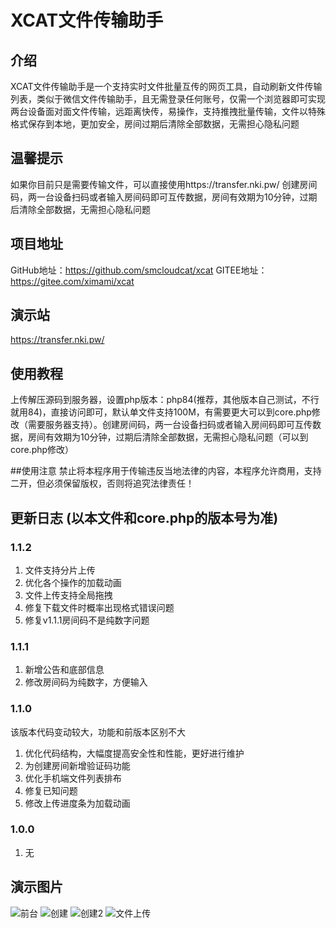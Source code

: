 # XCAT文件传输助手

## 介绍
XCAT文件传输助手是一个支持实时文件批量互传的网页工具，自动刷新文件传输列表，类似于微信文件传输助手，且无需登录任何账号，仅需一个浏览器即可实现两台设备面对面文件传输，远距离快传，易操作，支持推拽批量传输，文件以特殊格式保存到本地，更加安全，房间过期后清除全部数据，无需担心隐私问题

## 温馨提示
如果你目前只是需要传输文件，可以直接使用https://transfer.nki.pw/ 创建房间码，两一台设备扫码或者输入房间码即可互传数据，房间有效期为10分钟，过期后清除全部数据，无需担心隐私问题

## 项目地址
GitHub地址：https://github.com/smcloudcat/xcat GITEE地址：https://gitee.com/ximami/xcat

## 演示站
https://transfer.nki.pw/

## 使用教程
上传解压源码到服务器，设置php版本：php84(推荐，其他版本自己测试，不行就用84)，直接访问即可，默认单文件支持100M，有需要更大可以到core.php修改（需要服务器支持）。创建房间码，两一台设备扫码或者输入房间码即可互传数据，房间有效期为10分钟，过期后清除全部数据，无需担心隐私问题（可以到core.php修改）

##使用注意
禁止将本程序用于传输违反当地法律的内容，本程序允许商用，支持二开，但必须保留版权，否则将追究法律责任！

## 更新日志 (以本文件和core.php的版本号为准)
### 1.1.2
1. 文件支持分片上传
2. 优化各个操作的加载动画
3. 文件上传支持全局拖拽
4. 修复下载文件时概率出现格式错误问题
5. 修复v1.1.1房间码不是纯数字问题

### 1.1.1
1. 新增公告和底部信息
2. 修改房间码为纯数字，方便输入

### 1.1.0
该版本代码变动较大，功能和前版本区别不大
1. 优化代码结构，大幅度提高安全性和性能，更好进行维护
2. 为创建房间新增验证码功能
3. 优化手机端文件列表排布
4. 修复已知问题
5. 修改上传进度条为加载动画

### 1.0.0
1. 无

## 演示图片
![前台](https://img.czzu.cn/u/xcat/iFTnct6i.png "前台")
![创建](https://img.czzu.cn/u/xcat/CrAlc9bC.png "创建")
![创建2](https://img.czzu.cn/u/xcat/l5VzFnr8.png2 "创建")
![文件上传](https://img.czzu.cn/u/xcat/gl7jfhns.png "文件上传")